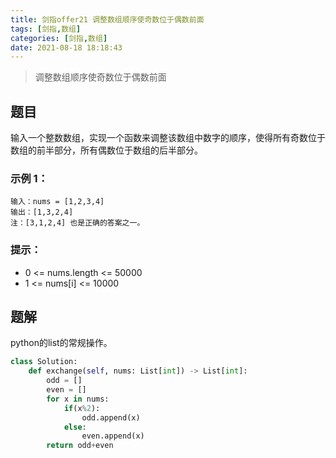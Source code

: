```yaml
---
title: 剑指offer21 调整数组顺序使奇数位于偶数前面
tags: [剑指,数组]
categories: [剑指,数组]
date: 2021-08-18 18:18:43
---
```


> 调整数组顺序使奇数位于偶数前面

## 题目

输入一个整数数组，实现一个函数来调整该数组中数字的顺序，使得所有奇数位于数组的前半部分，所有偶数位于数组的后半部分。

### 示例 1：

```
输入：nums = [1,2,3,4]
输出：[1,3,2,4] 
注：[3,1,2,4] 也是正确的答案之一。
```

### 提示：

- 0 <= nums.length <= 50000
- 1 <= nums[i] <= 10000

## 题解

python的list的常规操作。

```python
class Solution:
    def exchange(self, nums: List[int]) -> List[int]:
        odd = []
        even = []
        for x in nums:
            if(x%2):
                odd.append(x)
            else:
                even.append(x)
        return odd+even
```

